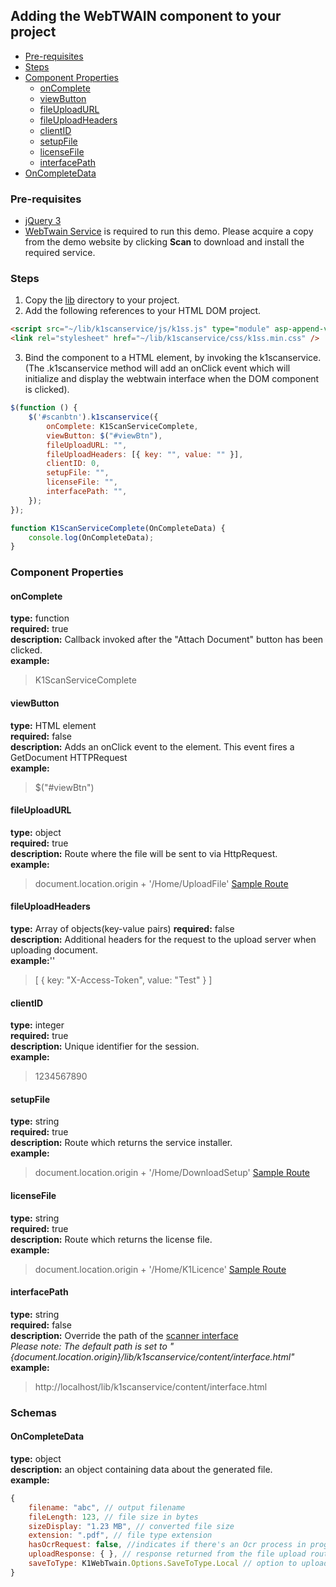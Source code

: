 ## Adding the WebTWAIN component to your project

- [Pre-requisites](#pre-requisites)
- [Steps](#steps)
- [Component Properties](#component-properties)
    - [onComplete](#oncomplete)
    - [viewButton](#viewbutton)
    - [fileUploadURL](#fileuploadurl)
    - [fileUploadHeaders](#fileUploadHeaders)
    - [clientID](#clientid)
    - [setupFile](#setupfile)
    - [licenseFile](#licenseFile)
    - [interfacePath](#interfacepath)
- [OnCompleteData](#oncompletedata)

### Pre-requisites
- [jQuery 3](https://jquery.com/)
- [WebTwain Service](https://webtwainsdk.com/demo-request/) is required to run this demo. Please acquire a copy from the demo website by clicking <b>Scan </b> to download and install the required service.

### Steps

1. Copy the [lib](https://github.com/Knowledgeone-Corporation/web-twain-sample/tree/master/wwwroot/lib) directory to your project.
2. Add the following references to your HTML DOM project.
```html
<script src="~/lib/k1scanservice/js/k1ss.js" type="module" asp-append-version="true"></script>
<link rel="stylesheet" href="~/lib/k1scanservice/css/k1ss.min.css" />
```
3. Bind the component to a HTML element, by invoking the k1scanservice.  
(The .k1scanservice method will add an onClick event which will initialize and display the webtwain interface when the DOM component is clicked).
```javascript
$(function () {
    $('#scanbtn').k1scanservice({
        onComplete: K1ScanServiceComplete,
        viewButton: $("#viewBtn"),
        fileUploadURL: "",
        fileUploadHeaders: [{ key: "", value: "" }],
        clientID: 0,
        setupFile: "",
        licenseFile: "",
        interfacePath: "",
    });
});

function K1ScanServiceComplete(OnCompleteData) {
    console.log(OnCompleteData);
}
```

### Component Properties

#### onComplete
**type:** function  
**required:** true  
**description:** Callback invoked after the "Attach Document" button has been clicked.  
**example:** 
> K1ScanServiceComplete

#### viewButton
**type:** HTML element  
**required:** false  
**description:** Adds an onClick event to the element. This event fires a GetDocument HTTPRequest  
**example:**  
> $("#viewBtn")

#### fileUploadURL
**type:** object  
**required:** true  
**description:** Route where the file will be sent to via HttpRequest.  
**example:**  
> document.location.origin + '/Home/UploadFile' [Sample Route](https://github.com/Knowledgeone-Corporation/web-twain-sample/blob/687796d778b0bdb633b1e2614508c4bd6ccbdf4b/Controllers/HomeController.cs#L62)

#### fileUploadHeaders
**type:** Array of objects(key-value pairs)
**required:** false  
**description:**  Additional headers for the request to the upload server when uploading document.  
**example:**''
> [
    {
>     key: "X-Access-Token",
      value: "Test"
    }
]

#### clientID
**type:** integer  
**required:** true  
**description:** Unique identifier for the session.  
**example:**  
> 1234567890

#### setupFile
**type:** string  
**required:** true  
**description:** Route which returns the service installer.  
**example:** 
> document.location.origin + '/Home/DownloadSetup' [Sample Route](https://github.com/Knowledgeone-Corporation/web-twain-sample/blob/687796d778b0bdb633b1e2614508c4bd6ccbdf4b/Controllers/HomeController.cs#L103)

#### licenseFile
**type:** string  
**required:** true  
**description:** Route which returns the license file.  
**example:** 
> document.location.origin + '/Home/K1Licence' [Sample Route](https://github.com/Knowledgeone-Corporation/web-twain-sample/blob/687796d778b0bdb633b1e2614508c4bd6ccbdf4b/Controllers/HomeController.cs#L116)

#### interfacePath
**type:** string  
**required:** false  
**description:** Override the path of the [scanner interface](https://github.com/Knowledgeone-Corporation/web-twain-sample/blob/master/wwwroot/lib/k1scanservice/content/interface.html)  
*Please note: The default path is set to "\{document.location.origin}/lib/k1scanservice/content/interface.html"*  
**example:**  
> http://localhost/lib/k1scanservice/content/interface.html

### Schemas

#### OnCompleteData
**type:** object  
**description:** an object containing data about the generated file.  
**example:**  
```javascript
{
    filename: "abc", // output filename
    fileLength: 123, // file size in bytes
    sizeDisplay: "1.23 MB", // converted file size
    extension: ".pdf", // file type extension
    hasOcrRequest: false, //indicates if there's an Ocr process in progress for a PDF-type document
    uploadResponse: { }, // response returned from the file upload route,
    saveToType: K1WebTwain.Options.SaveToType.Local // option to upload the processed file or save it locally
}
```
